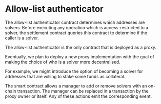 # Allow-list authenticator

The allow-list authenticator contract determines which addresses are solvers. Before executing any operation which is access-restricted to a solver, the settlement contract queries this contract to determine if the caller is a solver.

The allow-list authenticator is the only contract that is deployed as a proxy.

Eventually, we plan to deploy a new proxy implementation with the goal of making the choice of who is a solver more decentralised.

For example, we might introduce the option of becoming a solver for addresses that are willing to stake some funds as collateral.

The smart contract allows a manager to add or remove solvers with an on-chain transaction. The manager can be replaced in a transaction by the proxy owner or itself. Any of these actions emit the corresponding event.
